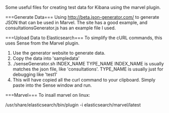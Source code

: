 Some useful files for creating test data for Kibana using the marvel plugin.

===Generate Data===
Using http://beta.json-generator.com/ to generate JSON that can be used in Marvel. The site has a good example, and consultationsGenerator.js has an example file I used.

===Upload Data to Elasticsearch===
To simplify the cURL commands, this uses Sense from the Marvel plugin.

1) Use the generator website to generate data.
2) Copy the data into 'sampledata'
3) ./senseGenerator.sh INDEX_NAME TYPE_NAME
INDEX_NAME is usually matches the json file, like 'consultations'.
TYPE_NAME is usually just for debugging like 'test1'
4) This will have copied all the curl command to your clipboard. Simply paste into the Sense window and run.

===Marvel===
To insall marvel on linux:

/usr/share/elasticsearch/bin/plugin -i elasticsearch/marvel/latest